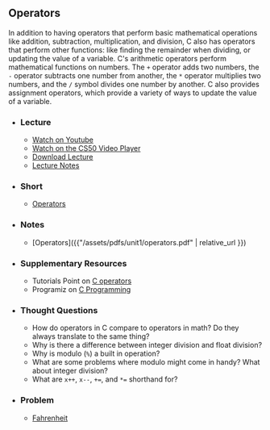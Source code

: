 ## Operators

In addition to having operators that perform basic mathematical operations like addition, subtraction, multiplication, and division, C also has operators that perform other functions: like finding the remainder when dividing, or updating the value of a variable. C's arithmetic operators perform mathematical functions on numbers. The `+` operator adds two numbers, the `-` operator subtracts one number from another, the `*` operator multiplies two numbers, and the `/` symbol divides one number by another. C also provides assignment operators, which provide a variety of ways to update the value of a variable.

- ### Lecture
  - [Watch on Youtube](https://www.youtube.com/embed/EApk15pCIEA?start=2932&end=3229)
  - [Watch on the CS50 Video Player](https://video.cs50.net/2017/fall/lectures/1?t=48m52s)
  - [Download Lecture](http://cdn.cs50.net/2017/fall/lectures/1/lecture1-720p.mp4?download)
  - [Lecture Notes](https://docs.cs50.net/2017/fall/notes/1/lecture1.html#functions)

- ### Short
  - [Operators](https://www.youtube.com/embed/f1xZf4iJDWE)

- ### Notes
  - [Operators]({{"/assets/pdfs/unit1/operators.pdf" | relative_url }})

- ### Supplementary Resources
  - Tutorials Point on [C operators](http://www.tutorialspoint.com/cprogramming/c_operators.htm)
  - Programiz on [C Programming](https://www.programiz.com/c-programming/c-operators)

- ### Thought Questions
  - How do operators in C compare to operators in math? Do they always translate to the same thing?
  - Why is there a difference between integer division and float division?
  - Why is modulo (`%`) a built in operation?
  - What are some problems where modulo might come in handy? What about integer division?
  - What are `x++`, `x--`, `+=`, and `*=` shorthand for?

- ### Problem
  - [Fahrenheit](https://docs.cs50.net/2018/ap/problems/fahrenheit/fahrenheit.html)
